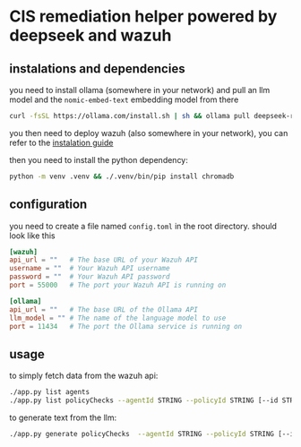 # CIS remediation helper powered by deepseek and wazuh

## instalations and dependencies
you need to install ollama (somewhere in your network) and pull an llm model and the `nomic-embed-text` embedding model from there
```bash
curl -fsSL https://ollama.com/install.sh | sh && ollama pull deepseek-r1:8b && ollama pull nomic-embed-text
```
you then need to deploy wazuh (also somewhere in your network), you can refer to the [instalation guide](https://documentation.wazuh.com/current/installation-guide/index.html)

then you need to install the python dependency:
```bash
python -m venv .venv && ./.venv/bin/pip install chromadb
```

## configuration
you need to create a file named `config.toml` in the root directory. should look like this
```toml
[wazuh]
api_url = ""   # The base URL of your Wazuh API
username = ""  # Your Wazuh API username
password = ""  # Your Wazuh API password
port = 55000   # The port your Wazuh API is running on

[ollama]
api_url = ""   # The base URL of the Ollama API
llm_model = "" # The name of the language model to use
port = 11434   # The port the Ollama service is running on
```

## usage
to simply fetch data from the wazuh api:
```bash
./app.py list agents
./app.py list policyChecks --agentId STRING --policyId STRING [--id STRING] [--result STRING]
```

to generate text from the llm:
```bash
./app.py generate policyChecks  --agentId STRING --policyId STRING [--id STRING] [--result STRING]
```
